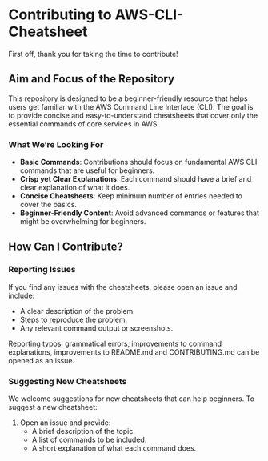 # Contributing to AWS-CLI-Cheatsheet

First off, thank you for taking the time to contribute!

## Aim and Focus of the Repository

This repository is designed to be a beginner-friendly resource that helps users get familiar with the AWS Command Line Interface (CLI). The goal is to provide concise and easy-to-understand cheatsheets that cover only the essential commands of core services in AWS.

### What We’re Looking For

- **Basic Commands**: Contributions should focus on fundamental AWS CLI commands that are useful for beginners.
- **Crisp yet Clear Explanations**: Each command should have a brief and clear explanation of what it does.
- **Concise Cheatsheets**: Keep minimum number of entries needed to cover the basics.
- **Beginner-Friendly Content**: Avoid advanced commands or features that might be overwhelming for beginners.

## How Can I Contribute?

### Reporting Issues

If you find any issues with the cheatsheets, please open an issue and include:
- A clear description of the problem.
- Steps to reproduce the problem.
- Any relevant command output or screenshots.

Reporting typos, grammatical errors, improvements to command explanations, improvements to README.md and CONTRIBUTING.md can be opened as an issue.

### Suggesting New Cheatsheets

We welcome suggestions for new cheatsheets that can help beginners. To suggest a new cheatsheet:
1. Open an issue and provide:
   - A brief description of the topic.
   - A list of commands to be included.
   - A short explanation of what each command does.
